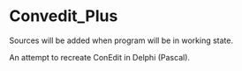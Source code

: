 # Convedit_Plus

Sources will be added when program will be in working state.

An attempt to recreate ConEdit in Delphi (Pascal). 
